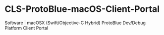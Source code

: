 # CLS-ProtoBlue-macOS-Client-Portal
Software | macOSX (Swift/Objective-C Hybrid) ProtoBlue Dev/Debug Platform Client Portal
